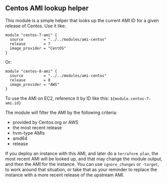 ## Centos AMI lookup helper

This module is a simple helper that looks up the current AMI ID for a given
release of Centos. Use it like:

```
module "centos-7-ami" {
  source         = "../../modules/ami-centos"
  release        = 7
  image_provider = "CentOS"
}
```

Or:

```
module "centos-8-ami" {
  source         = "../../modules/ami-centos"
  release        = 8
  image_provider = "AWS"
}
```

To use the AMI on EC2, reference it by ID like this: `${module.centos-7-ami.id}`

The module will filter the AMI by the following criteria:

* provided by Centos.org or AWS
* the most recent release
* hvm-type AMIs
* amd64
* release

If you deploy an instance with this AMI, and later do a `terraform plan`, the
most recent AMI will be looked up, and that may change the module output, and
then the AMI for the instance. You can use `ignore_changes` or `-target`, to
work around that situation, or take that as your reminder to replace the
instance with a more recent release of the upstream AMI.
